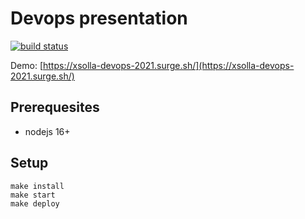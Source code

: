 # Devops presentation

[![build status](https://github.com/fey/xsolla-summerschool-2021-devops/actions/workflows/workflow.yml/badge.svg)](https://github.com/fey/xsolla-summerschool-2021-devops/actions)

Demo: [https://xsolla-devops-2021.surge.sh/](https://xsolla-devops-2021.surge.sh/)

## Prerequesites

* nodejs 16+

## Setup

```shell
make install
make start
make deploy
```
